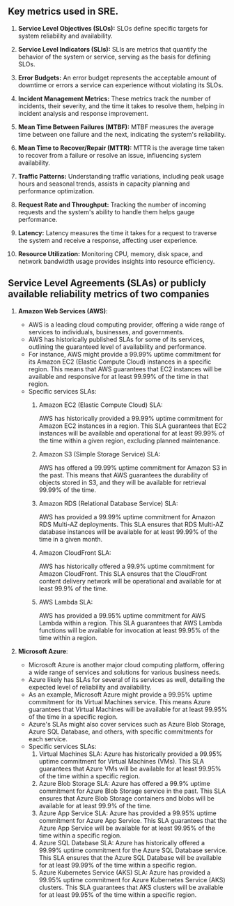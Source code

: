 ## Key metrics used in SRE.

1. **Service Level Objectives (SLOs):** SLOs define specific targets for system reliability and availability.

2. **Service Level Indicators (SLIs):** SLIs are metrics that quantify the behavior of the system or service, serving as
   the basis for defining SLOs.

3. **Error Budgets:** An error budget represents the acceptable amount of downtime or errors a service can experience
   without violating its SLOs.

4. **Incident Management Metrics:** These metrics track the number of incidents, their severity, and the time it takes
   to resolve them, helping in incident analysis and response improvement.

5. **Mean Time Between Failures (MTBF):** MTBF measures the average time between one failure and the next, indicating
   the system's reliability.

6. **Mean Time to Recover/Repair (MTTR):** MTTR is the average time taken to recover from a failure or resolve an issue,
   influencing system availability.

7. **Traffic Patterns:** Understanding traffic variations, including peak usage hours and seasonal trends, assists in
   capacity planning and performance optimization.

8. **Request Rate and Throughput:** Tracking the number of incoming requests and the system's ability to handle them
   helps gauge performance.

9. **Latency:** Latency measures the time it takes for a request to traverse the system and receive a response,
   affecting user experience.

10. **Resource Utilization:** Monitoring CPU, memory, disk space, and network bandwidth usage provides insights into
    resource efficiency.

## Service Level Agreements (SLAs) or publicly available reliability metrics of two companies

1. **Amazon Web Services (AWS)**:

    * AWS is a leading cloud computing provider, offering a wide range of services to individuals, businesses, and
      governments.
    * AWS has historically published SLAs for some of its services, outlining the guaranteed level of availability and
      performance.
    * For instance, AWS might provide a 99.99% uptime commitment for its Amazon EC2 (Elastic Compute Cloud) instances in
      a
      specific region. This means that AWS guarantees that EC2 instances will be available and responsive for at least
      99.99%
      of the time in that region.
    * Specific services SLAs:
        1. Amazon EC2 (Elastic Compute Cloud) SLA:

           AWS has historically provided a 99.99% uptime commitment for Amazon EC2 instances in a region.
           This SLA guarantees that EC2 instances will be available and operational for at least 99.99% of the time
           within a given region, excluding planned maintenance.
        2. Amazon S3 (Simple Storage Service) SLA:

           AWS has offered a 99.99% uptime commitment for Amazon S3 in the past.
           This means that AWS guarantees the durability of objects stored in S3, and they will be available for
           retrieval 99.99% of the time.
        3. Amazon RDS (Relational Database Service) SLA:

           AWS has provided a 99.99% uptime commitment for Amazon RDS Multi-AZ deployments.
           This SLA ensures that RDS Multi-AZ database instances will be available for at least 99.99% of the time in a
           given
           month.
        4. Amazon CloudFront SLA:

           AWS has historically offered a 99.9% uptime commitment for Amazon CloudFront.
           This SLA ensures that the CloudFront content delivery network will be operational and available for at least
           99.9% of
           the time.
        5. AWS Lambda SLA:

           AWS has provided a 99.95% uptime commitment for AWS Lambda within a region.
           This SLA guarantees that AWS Lambda functions will be available for invocation at least 99.95% of the time
           within a
           region.

2. **Microsoft Azure**:
    * Microsoft Azure is another major cloud computing platform, offering a wide range of services and solutions for
      various business needs.
    * Azure likely has SLAs for several of its services as well, detailing the expected level of reliability and
      availability.
    * As an example, Microsoft Azure might provide a 99.95% uptime commitment for its Virtual Machines service. This
      means
      Azure guarantees that Virtual Machines will be available for at least 99.95% of the time in a specific region.
    * Azure's SLAs might also cover services such as Azure Blob Storage, Azure SQL Database, and others, with
      specific
      commitments for each service.
    * Specific services SLAs:
        1. Virtual Machines SLA:
           Azure has historically provided a 99.95% uptime commitment for Virtual Machines (VMs).
           This SLA guarantees that Azure VMs will be available for at least 99.95% of the time within a specific
           region.
        2. Azure Blob Storage SLA:
           Azure has offered a 99.9% uptime commitment for Azure Blob Storage service in the past.
           This SLA ensures that Azure Blob Storage containers and blobs will be available for at least 99.9% of the
           time.
        3. Azure App Service SLA:
           Azure has provided a 99.95% uptime commitment for Azure App Service.
           This SLA guarantees that the Azure App Service will be available for at least 99.95% of the time within a
           specific region.
        4. Azure SQL Database SLA:
           Azure has historically offered a 99.99% uptime commitment for the Azure SQL Database service.
           This SLA ensures that the Azure SQL Database will be available for at least 99.99% of the time within a
           specific region.
        5. Azure Kubernetes Service (AKS) SLA:
           Azure has provided a 99.95% uptime commitment for Azure Kubernetes Service (AKS) clusters.
           This SLA guarantees that AKS clusters will be available for at least 99.95% of the time within a specific
           region.